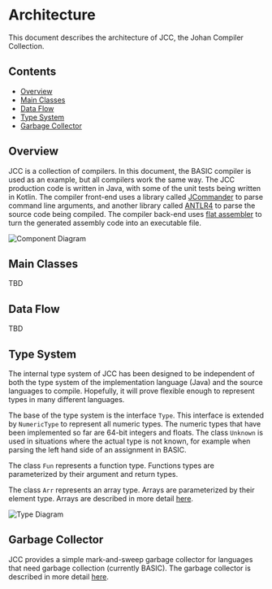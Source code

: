 # Architecture

This document describes the architecture of JCC, the Johan Compiler Collection.


## Contents

*   [Overview](#overview)
*   [Main Classes](#main-classes)
*   [Data Flow](#data-flow)
*   [Type System](#type-system)
*   [Garbage Collector](#garbage-collector)


## Overview

JCC is a collection of compilers. In this document, the BASIC compiler is used as an example, 
but all compilers work the same way. The JCC production code is written in Java, with some of
the unit tests being written in Kotlin. The compiler front-end uses a library called
[JCommander](http://jcommander.org) to parse command line arguments, and another library called
[ANTLR4](http://www.antlr.org) to parse the source code being compiled. The compiler back-end 
uses [flat assembler](http://flatassembler.net) to turn the generated assembly code into an 
executable file.

![Component Diagram](http://www.plantuml.com/plantuml/proxy?cache=no&src=https://raw.github.com/dykstrom/jcc/master/docs/diagrams/Components.puml)


## Main Classes

TBD


## Data Flow

TBD


## Type System

The internal type system of JCC has been designed to be independent of both the type system of
the implementation language (Java) and the source languages to compile. Hopefully, it will prove
flexible enough to represent types in many different languages.

The base of the type system is the interface `Type`. This interface is extended by `NumericType`
to represent all numeric types. The numeric types that have been implemented so far are 64-bit
integers and floats. The class `Unknown` is used in situations where the actual type is not
known, for example when parsing the left hand side of an assignment in BASIC.

The class `Fun` represents a function type. Functions types are parameterized by their argument and return types.

The class `Arr` represents an array type. Arrays are parameterized by their element type. Arrays are described in more detail [here](Arrays.md).

![Type Diagram](http://www.plantuml.com/plantuml/proxy?cache=no&src=https://raw.github.com/dykstrom/jcc/master/docs/diagrams/Types.puml)


## Garbage Collector

JCC provides a simple mark-and-sweep garbage collector for languages that need garbage collection
(currently BASIC). The garbage collector is described in more detail [here](GarbageCollector.md).

